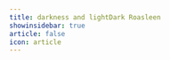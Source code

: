 ```yaml
---
title: darkness and lightDark Roasleen 
showinsidebar: true 
article: false 
icon: article 
---
```

